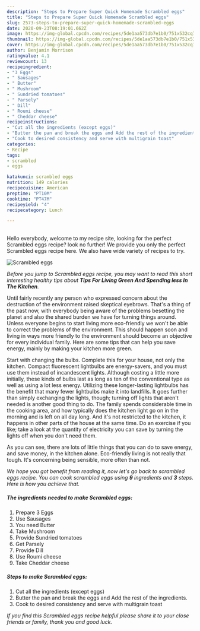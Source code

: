 ```yaml
---
description: "Steps to Prepare Super Quick Homemade Scrambled eggs"
title: "Steps to Prepare Super Quick Homemade Scrambled eggs"
slug: 2573-steps-to-prepare-super-quick-homemade-scrambled-eggs
date: 2020-09-23T08:19:01.662Z
image: https://img-global.cpcdn.com/recipes/5de1aa573db7e1b0/751x532cq70/scrambled-eggs-recipe-main-photo.jpg
thumbnail: https://img-global.cpcdn.com/recipes/5de1aa573db7e1b0/751x532cq70/scrambled-eggs-recipe-main-photo.jpg
cover: https://img-global.cpcdn.com/recipes/5de1aa573db7e1b0/751x532cq70/scrambled-eggs-recipe-main-photo.jpg
author: Benjamin Morrison
ratingvalue: 4.1
reviewcount: 13
recipeingredient:
- "3 Eggs"
- " Sausages"
- " Butter"
- " Mushroom"
- " Sundried tomatoes"
- " Parsely"
- " Dill"
- " Roumi cheese"
- " Cheddar cheese"
recipeinstructions:
- "Cut all the ingredients (except eggs)"
- "Butter the pan and break the eggs and Add the rest of the ingredients."
- "Cook to desired consistency and serve with multigrain toast"
categories:
- Recipe
tags:
- scrambled
- eggs

katakunci: scrambled eggs 
nutrition: 149 calories
recipecuisine: American
preptime: "PT10M"
cooktime: "PT47M"
recipeyield: "4"
recipecategory: Lunch

---
```

<br>
Hello everybody, welcome to my recipe site, looking for the perfect Scrambled eggs recipe? look no further! We provide you only the perfect Scrambled eggs recipe here. We also have wide variety of recipes to try.
<br>


![Scrambled eggs](https://img-global.cpcdn.com/recipes/5de1aa573db7e1b0/751x532cq70/scrambled-eggs-recipe-main-photo.jpg)

<i>Before you jump to Scrambled eggs recipe, you may want to read this short interesting healthy tips about 
<strong>Tips For Living Green And Spending less In The Kitchen</strong>.</i>
</br>

Until fairly recently any person who expressed concern about the destruction of the environment raised skeptical eyebrows. That's a thing of the past now, with everybody being aware of the problems besetting the planet and also the shared burden we have for turning things around. Unless everyone begins to start living more eco-friendly we won't be able to correct the problems of the environment. This should happen soon and living in ways more friendly to the environment should become an objective for every individual family. Here are some tips that can help you save energy, mainly by making your kitchen more green.

Start with changing the bulbs. Complete this for your house, not only the kitchen. Compact fluorescent lightbulbs are energy-savers, and you must use them instead of incandescent lights. Although costing a little more initially, these kinds of bulbs last as long as ten of the conventional type as well as using a lot less energy. Utilizing these longer-lasting lightbulbs has the benefit that many fewer lightbulbs make it into landfills. It goes further than simply exchanging the lights, though; turning off lights that aren't needed is another good thing to do. The family spends considerable time in the cooking area, and how typically does the kitchen light go on in the morning and is left on all day long. And it's not restricted to the kitchen, it happens in other parts of the house at the same time. Do an exercise if you like; take a look at the quantity of electricity you can save by turning the lights off when you don't need them.

As you can see, there are lots of little things that you can do to save energy, and save money, in the kitchen alone. Eco-friendly living is not really that tough. It's concerning being sensible, more often than not.


<i>We hope you got benefit from reading it, now let's go back to scrambled eggs recipe. You can cook scrambled eggs using <strong>9</strong> ingredients and <strong>3</strong> steps. Here is how you achieve that.
</i>

##### The ingredients needed to make Scrambled eggs:

1. Prepare 3 Eggs
1. Use  Sausages
1. You need  Butter
1. Take  Mushroom
1. Provide  Sundried tomatoes
1. Get  Parsely
1. Provide  Dill
1. Use  Roumi cheese
1. Take  Cheddar cheese


##### Steps to make Scrambled eggs:

1. Cut all the ingredients (except eggs)
1. Butter the pan and break the eggs and Add the rest of the ingredients.
1. Cook to desired consistency and serve with multigrain toast


<i>If you find this Scrambled eggs recipe helpful please share it to your close friends or family, thank you and good luck.</i>
